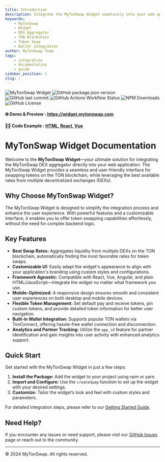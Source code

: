 ```yaml
---
title: Introduction
description: Integrate the MyTonSwap Widget seamlessly into your web application and enable token swaps with the best rates from multiple DEXs on the TON blockchain.
keywords:
    - MyTonSwap
    - Widget
    - DEX Aggregator
    - TON Blockchain
    - Token Swap
    - Wallet Integration
author: MyTonSwap Team
tags:
    - integration
    - documentation
    - guide
sidebar_position: 1
slug: /
---
```


![MyTonSwap Widget](/img/swap-banner.png)
![GitHub package.json version](https://img.shields.io/github/package-json/v/mytonswap/widget?style=for-the-badge&color=%230f904d)
![GitHub last commit](https://img.shields.io/github/last-commit/mytonswap/widget?style=for-the-badge&color=%230f904d)
![GitHub Actions Workflow Status](https://img.shields.io/github/actions/workflow/status/mytonswap/widget/main.yml?style=for-the-badge&color=%230f904d)
![NPM Downloads](https://img.shields.io/npm/dw/%40mytonswap%2Fwidget?style=for-the-badge&color=%230f904d)
![GitHub License](https://img.shields.io/github/license/mytonswap/widget?style=for-the-badge&color=%230f904d)

#### 🌐 Demo & Preview : https://widget.mytonswap.com

#### 👨‍💻 Code Example : [HTML](https://github.com/MyTonSwap/widget/tree/main/examples/html), [React](https://github.com/MyTonSwap/widget/tree/main/examples/react), [Vue](https://github.com/MyTonSwap/widget/tree/main/examples/vue)

# MyTonSwap Widget Documentation

Welcome to the **MyTonSwap Widget**—your ultimate solution for integrating the MyTonSwap DEX aggregator directly into your web application. The MyTonSwap Widget provides a seamless and user-friendly interface for swapping tokens on the TON blockchain, while leveraging the best available rates from multiple decentralized exchanges (DEXs).

## Why Choose MyTonSwap Widget?

The MyTonSwap Widget is designed to simplify the integration process and enhance the user experience. With powerful features and a customizable interface, it enables you to offer token swapping capabilities effortlessly, without the need for complex backend logic.

## Key Features

-   **Best Swap Rates:** Aggregates liquidity from multiple DEXs on the TON blockchain, automatically finding the most favorable rates for token swaps.
-   **Customizable UI:** Easily adapt the widget's appearance to align with your application's branding using custom styles and configurations.
-   **Framework Agnostic:** Compatible with React, Vue, Angular, and plain HTML/JavaScript—integrate the widget no matter what framework you use.
-   **Mobile-Optimized:** A responsive design ensures smooth and consistent user experiences on both desktop and mobile devices.
-   **Flexible Token Management:** Set default pay and receive tokens, pin custom tokens, and provide detailed token information for better user navigation.
-   **Built-in Wallet Integration:** Supports popular TON wallets via TonConnect, offering hassle-free wallet connection and disconnection.
-   **Analytics and Partner Tracking:** Utilize the `app_id` feature for partner identification and gain insights into user activity with enhanced analytics support.

## Quick Start

Get started with the MyTonSwap Widget in just a few steps:

1. **Install the Package:** Add the widget to your project using npm or yarn.
2. **Import and Configure:** Use the `createSwap` function to set up the widget with your desired settings.
3. **Customize:** Tailor the widget’s look and feel with custom styles and parameters.

For detailed integration steps, please refer to our [Getting Started Guide](./getting-started.md).

## Need Help?

If you encounter any issues or need support, please visit our [GitHub Issues](https://github.com/mytonswap/widget/issues) page or reach out to the community.

---

© 2024 MyTonSwap. All rights reserved.
